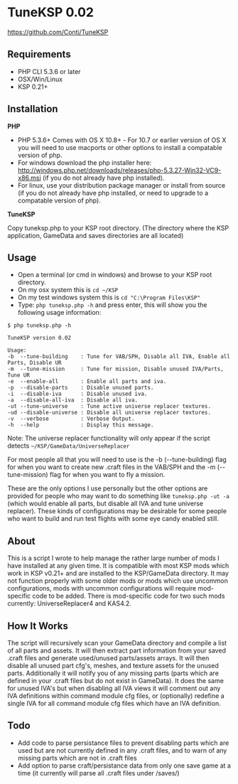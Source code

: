 TuneKSP 0.02
=====================

https://github.com/Conti/TuneKSP


Requirements
----------------

- PHP CLI 5.3.6 or later
- OSX/Win/Linux
- KSP 0.21+


Installation
----------------

**PHP**

- PHP 5.3.6+ Comes with OS X 10.8+ - For 10.7 or earlier version of OS X you will need to use macports or other options to install a compatable version of php.
- For windows download the php installer here: http://windows.php.net/downloads/releases/php-5.3.27-Win32-VC9-x86.msi (if you do not already have php installed).
- For linux, use your distribution package manager or install from source (if you do not already have php installed, or need to upgrade to a compatable version of php).

**TuneKSP**

Copy tuneksp.php to your KSP root directory. (The directory where the KSP application, GameData and saves directories are all located)


Usage
----------------

- Open a terminal (or cmd in windows) and browse to your KSP root directory.
- On my osx system this is `cd ~/KSP`
- On my test windows system this is `cd "C:\Program Files\KSP"`
- Type: `php tuneksp.php -h` and press enter, this will show you the following usage information:

```
$ php tuneksp.php -h

TuneKSP version 0.02

Usage:
-b  --tune-building    : Tune for VAB/SPH, Disable all IVA, Enable all Parts, Disable UR
-m  --tune-mission     : Tune for mission, Disable unused IVA/Parts, Tune UR
-e  --enable-all       : Enable all parts and iva.
-p  --disable-parts    : Disable unused parts.
-i  --disable-iva      : Disable unused iva.
-a  --disable-all-iva  : Disable all iva.
-ut --tune-universe    : Tune active universe replacer textures.
-ud --disable-universe : Disable all universe replacer textures.
-v  --verbose          : Verbose Output.
-h  --help             : Display this message.
```

Note: The universe replacer functionality will only appear if the script detects `~/KSP/GameData/UniverseReplacer`

For most people all that you will need to use is the -b (--tune-building) flag for when you want to create new .craft files in the VAB/SPH and the -m (--tune-mission) flag for when you want to fly a mission. 

These are the only options I use personally but the other options are provided for people who may want to do something like `tuneksp.php -ut -a` (which would enable all parts, but disable all IVA and tune universe replacer). These kinds of configurations may be desirable for some people who want to build and run test flights with some eye candy enabled still.


About
----------------

This is a script I wrote to help manage the rather large number of mods I have installed at any given time. It is compatible with most KSP mods which work in KSP v0.21+ and are installed to the KSP/GameData directory. It may not function properly with some older mods or mods which use uncommon configurations, mods with uncommon configurations will require mod-specific code to be added. There is mod-specific code for two such mods currently: UniverseReplacer4 and KAS4.2.


How It Works
----------------

The script will recursively scan your GameData directory and compile a list of all parts and assets. It will then extract part information from your saved .craft files and generate used/unused parts/assets arrays. It will then disable all unused part cfg's, meshes, and texture assets for the unused parts. Additionally it will notify you of any missing parts (parts which are defined in your .craft files but do not exist in GameData). It does the same for unused IVA's but when disabling all IVA views it will comment out any IVA definitions within command module cfg files, or (optionally) redefine a single IVA for all command module cfg files which have an IVA definition.


Todo
----------------

- Add code to parse persistance files to prevent disabling parts which are used but are not currently defined in any .craft files, and to warn of any missing parts which are not in .craft files
- Add option to parse craft/persistance data from only one save game at a time (it currently will parse all .craft files under /saves/)

